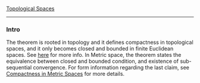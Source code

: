 [Topological Spaces](../Topological%20Spaces.md)

---
### **Intro**

The theorem is rooted in topology and it defines compactness in topological spaces, and it only becomes closed and bounded in finite Euclidean spaces. See [here](https://en.wikipedia.org/wiki/Heine%E2%80%93Borel_theorem) for more info. In Metric space, the theorem states the equivalence between closed and bounded condition, and existence of sub-sequential convergence. For form information regarding the last claim, see [Compactness in Metric Spaces](../../MATH%20601%20Functional%20Analysis/Functional%20Spaces/Compactness%20in%20Metric%20Spaces.md) for more details. 

